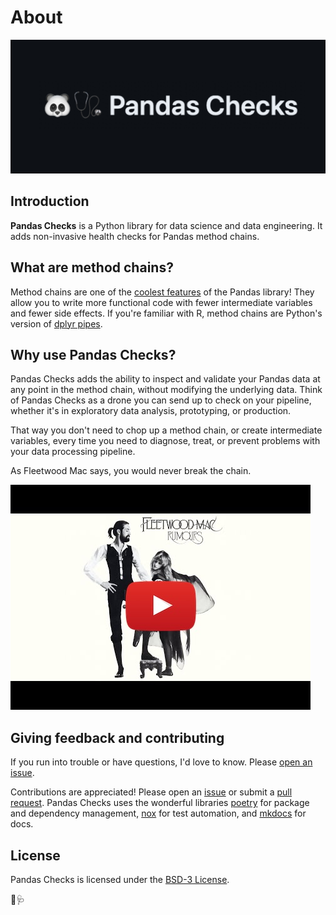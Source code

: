 # About
  
<img src="https://raw.githubusercontent.com/cparmet/pandas-checks/main/static/pandas-check-gh-social.jpg" alt="Banner image for Pandas Checks">  
  
## Introduction

**Pandas Checks** is a Python library for data science and data engineering. It adds non-invasive health checks for Pandas method chains.

## What are method chains?
Method chains are one of the [coolest features](https://tomaugspurger.net/posts/method-chaining/) of the Pandas library! They allow you to write more functional code with fewer intermediate variables and fewer side effects. If you're familiar with R, method chains are Python's version of [dplyr pipes](https://style.tidyverse.org/pipes.html).

## Why use Pandas Checks?

Pandas Checks adds the ability to inspect and validate your Pandas data at any point in the method chain, without modifying the underlying data. Think of Pandas Checks as a drone you can send up to check on your pipeline, whether it's in exploratory data analysis, prototyping, or production.

That way you don't need to chop up a method chain, or create intermediate variables, every time you need to diagnose, treat, or prevent problems with your data processing pipeline.

As Fleetwood Mac says, you would never break the chain.

<a href="https://www.youtube.com/watch?v=xwTPvcPYaOo"><img src="https://raw.githubusercontent.com/cparmet/pandas-checks/main/static/fleetwood-mac-the-chain.jpg" alt="Fleetwood Mac YouTube video for The Chain" target="_blank"></a>
  

## Giving feedback and contributing

If you run into trouble or have questions, I'd love to know. Please [open an issue](https://github.com/cparmet/pandas-checks/issues).

Contributions are appreciated! Please open an [issue](https://github.com/cparmet/pandas-checks/issues) or submit a [pull request](https://github.com/cparmet/pandas-checks/pulls). Pandas Checks uses the wonderful libraries [poetry](https://python-poetry.org) for package and dependency management, [nox](https://nox.thea.codes/en/stable/) for test automation, and [mkdocs](https://www.mkdocs.org/) for docs.


## License

Pandas Checks is licensed under the [BSD-3 License](https://github.com/cparmet/pandas-checks/blob/main/LICENSE).

🐼🩺
